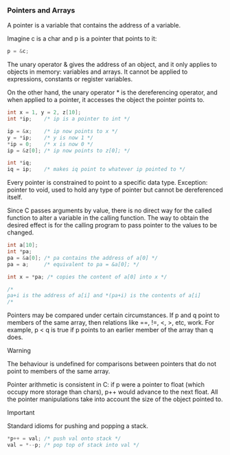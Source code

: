 ### Pointers and Arrays
A pointer is a variable that contains the address of a variable.

Imagine c is a char and p is a pointer that points to it:
```c
p = &c;
```
The unary operator & gives the address of an object, and it only applies to objects in memory: variables and arrays. It cannot be applied to expressions, constants or register variables.

On the other hand, the unary operator * is the dereferencing operator, and when applied to a pointer, it accesses the object the pointer points to.

```c
int x = 1, y = 2, z[10];
int *ip;    /* ip is a pointer to int */

ip = &x;    /* ip now points to x */
y = *ip;    /* y is now 1 */
*ip = 0;    /* x is now 0 */
ip = &z[0]; /* ip now points to z[0]; */

int *iq;
iq = ip;    /* makes iq point to whatever ip pointed to */
```

Every pointer is constrained to point to a specific data type. Exception: pointer to void, used to hold any type of pointer but cannot be dereferenced itself.

Since C passes arguments by value, there is no direct way for the called function to alter a variable in the calling function. The way to obtain the desired effect is for the calling program to pass pointer to the values to be changed.

```c
int a[10];
int *pa;
pa = &a[0]; /* pa contains the address of a[0] */
pa = a;     /* equivalent to pa = &a[0]; */

int x = *pa; /* copies the content of a[0] into x */

/* 
pa+i is the address of a[i] and *(pa+i) is the contents of a[i]
/*
```

Pointers may be compared under certain circumstances. If p and q point to members of the same array, then relations like ==, !=, <, >, etc, work. For example, p < q is true if p points to an earlier member of the array than q does.

> [!Warning]
> The behaviour is undefined for comparisons between pointers that do not point to members of the same array.

Pointer arithmetic is consistent in C: if p were a pointer to float (which occupy more storage than chars), p++ would advance to the next float. All the pointer manipulations take into account the size of the object pointed to.

> [!Important]
> Standard idioms for pushing and popping a stack.
> ```c
> *p++ = val; /* push val onto stack */
> val = *--p; /* pop top of stack into val */
>```